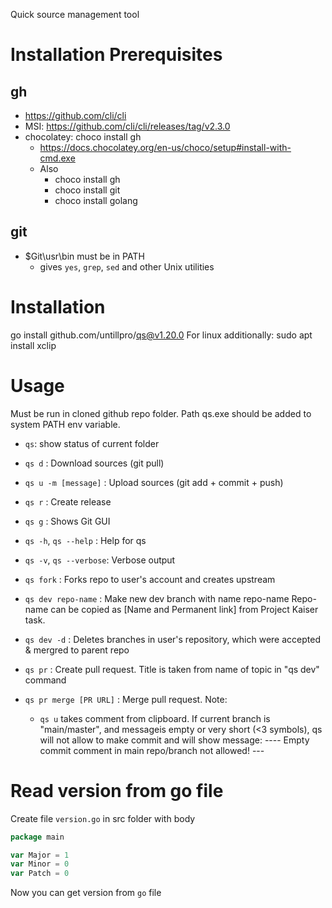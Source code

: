 Quick source management tool

# Installation Prerequisites

## gh
- https://github.com/cli/cli
- MSI: https://github.com/cli/cli/releases/tag/v2.3.0
- chocolatey: choco install gh
  - https://docs.chocolatey.org/en-us/choco/setup#install-with-cmd.exe
  - Also
    - choco install gh
    - choco install git
    - choco install golang

## git

- $Git\usr\bin must be in PATH
  - gives `yes`, `grep`, `sed` and other Unix utilities

# Installation

go install github.com/untillpro/qs@v1.20.0
For linux additionally:
  sudo apt install xclip


# Usage
Must be run in cloned github repo folder.
Path qs.exe should be added to system PATH env variable.

- `qs`: show status of current folder

- `qs d`                 : Download sources (git pull)
- `qs u -m [message]`    : Upload sources (git add + commit + push)
- `qs r`                 : Create release
- `qs g`                 : Shows Git GUI
- `qs -h`, `qs --help`   : Help for qs
- `qs -v`, `qs --verbose`: Verbose output

- `qs fork`  		         : Forks repo to user's account and creates upstream
- `qs dev repo-name`     : Make new dev branch with name repo-name
Repo-name can be copied as [Name and Permanent link] from Project Kaiser task. 
- `qs dev -d`         	 : Deletes branches in user's repository, which were accepted & mergred to parent repo
- `qs pr`                : Create pull request. Title is taken from name of topic in "qs dev" command
- `qs pr merge [PR URL]`  : Merge pull request. 
Note:
  - `qs u` takes comment from clipboard. If current branch is "main/master", 
           and messageis empty or very short (<3 symbols), qs will not allow to make commit and will show message:
                  ----  Empty commit comment in main repo/branch not allowed! --- 

# Read version from go file
Create file `version.go` in src folder with body
````go
package main

var Major = 1
var Minor = 0
var Patch = 0
````
Now you can get version from `go` file
